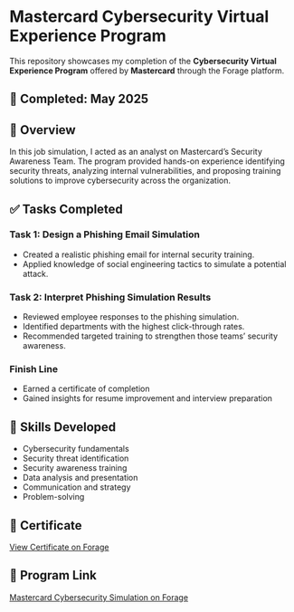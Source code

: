 
# Mastercard Cybersecurity Virtual Experience Program

This repository showcases my completion of the **Cybersecurity Virtual Experience Program** offered by **Mastercard** through the Forage platform.

## 📅 Completed: May 2025

## 🧠 Overview

In this job simulation, I acted as an analyst on Mastercard’s Security Awareness Team. The program provided hands-on experience identifying security threats, analyzing internal vulnerabilities, and proposing training solutions to improve cybersecurity across the organization.

## ✅ Tasks Completed

### Task 1: Design a Phishing Email Simulation
- Created a realistic phishing email for internal security training.
- Applied knowledge of social engineering tactics to simulate a potential attack.

### Task 2: Interpret Phishing Simulation Results
- Reviewed employee responses to the phishing simulation.
- Identified departments with the highest click-through rates.
- Recommended targeted training to strengthen those teams’ security awareness.

### Finish Line
- Earned a certificate of completion
- Gained insights for resume improvement and interview preparation

## 🧰 Skills Developed

- Cybersecurity fundamentals  
- Security threat identification  
- Security awareness training  
- Data analysis and presentation  
- Communication and strategy  
- Problem-solving  

## 📜 Certificate

[View Certificate on Forage](https://www.theforage.com/simulations/mastercard/cybersecurity-t8ye)

## 🔗 Program Link

[Mastercard Cybersecurity Simulation on Forage](https://www.theforage.com/simulations/mastercard/cybersecurity-t8ye)
